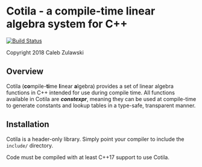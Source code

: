 # Cotila - a compile-time linear algebra system for C++

[![Build Status](https://travis-ci.org/calebzulawski/cotila.svg?branch=master)](https://travis-ci.org/calebzulawski/cotila)

Copyright 2018 Caleb Zulawski

## Overview

Cotila (**co**mpile-**ti**me **l**inear **a**lgebra) provides a set of linear algebra functions in C++ intended for use during compile time. 
All functions available in Cotila are ***constexpr***, meaning they can be used at compile-time to generate constants and lookup tables in a type-safe, transparent manner.

## Installation

Cotila is a header-only library.  Simply point your compiler to include the `include/` directory.

Code must be compiled with at least C++17 support to use Cotila.
